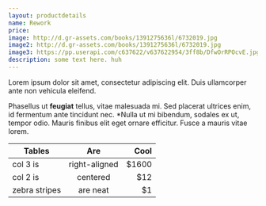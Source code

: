 ```yaml
---
layout: productdetails
name: Rework
price:
image: http://d.gr-assets.com/books/1391275636l/6732019.jpg
image2: http://d.gr-assets.com/books/1391275636l/6732019.jpg
image3: https://pp.userapi.com/c637622/v637622954/3ff8b/DfwOrRPOcvE.jpg
description: some text here. huh
---
```

Lorem ipsum dolor sit amet, consectetur adipiscing elit. Duis ullamcorper ante non vehicula eleifend.  

Phasellus ut **feugiat** tellus, vitae malesuada mi. Sed placerat ultrices enim, id fermentum ante tincidunt nec.
*Nulla ut mi bibendum, sodales ex ut, tempor odio. Mauris finibus elit eget ornare efficitur. Fusce a mauris vitae lorem.

| Tables        | Are           | Cool  |
| ------------- |:-------------:| -----:|
| col 3 is      | right-aligned | $1600 |
| col 2 is      | centered      |   $12 |
| zebra stripes | are neat      |    $1 |